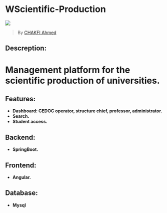 # WScientific-Production

![](https://www.fresubin.com/co/sites/default/files/styles/hero_image_xl/public/2020-02/Scientific_Backround_Picture-ST_1.jpg?itok=VvsEoW2l)


> By [CHAKFI Ahmed](https://www.linkedin.com/in/chakfi-ahmed/)

 ## Descreption:

# Management platform for the scientific production of universities.



## Features:

- **Dashboard: CEDOC operator, structure chief, professor, administrator.**
- **Search.**
- **Student access.**


## Backend:
- **SpringBoot.**

## Frontend:
- **Angular.**

## Database:
- **Mysql**

